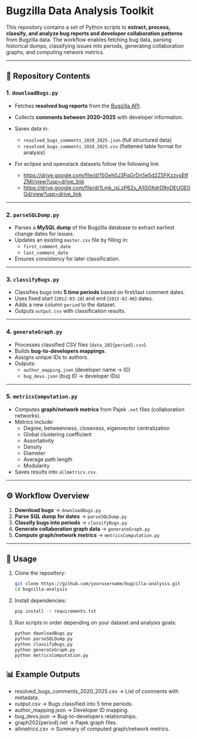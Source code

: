 # Bugzilla Data Analysis Toolkit

This repository contains a set of Python scripts to **extract, process, classify, and analyze bug reports and developer collaboration patterns** from Bugzilla data. The workflow enables fetching bug data, parsing historical dumps, classifying issues into periods, generating collaboration graphs, and computing network metrics.

---

## 📂 Repository Contents

### 1. `downloadBugs.py`
- Fetches **resolved bug reports** from the [Bugzilla API](https://bugzilla.mozilla.org/).
- Collects **comments between 2020–2025** with developer information.
- Saves data in:
  - `resolved_bugs_comments_2020_2025.json` (full structured data)
  - `resolved_bugs_comments_2020_2025.csv` (flattened table format for analysis)

- For eclipse and openstack datasets follow the following link
  - https://drive.google.com/file/d/15Geh0J3FqGrDn5e5d2Z5FKzzysEtfZMr/view?usp=drive_link
  - https://drive.google.com/file/d/1Lmk_isLzP62y_A1i50XdrDRnDEUGE0Gd/view?usp=drive_link

---

### 2. `parseSQLDump.py`
- Parses a **MySQL dump** of the Bugzilla database to extract earliest change dates for issues.
- Updates an existing `master.csv` file by filling in:
  - `first_comment_date`
  - `last_comment_date`
- Ensures consistency for later classification.

---

### 3. `classifyBugs.py`
- Classifies bugs into **5 time periods** based on first/last comment dates.
- Uses fixed start (`2012-03-18`) and end (`2015-02-06`) dates.
- Adds a new column `period` to the dataset.
- Outputs `output.csv` with classification results.

---

### 4. `generateGraph.py`
- Processes classified CSV files (`data_202{period}.csv`).
- Builds **bug-to-developers mappings**.
- Assigns unique IDs to authors.
- Outputs:
  - `author_mapping.json` (developer name → ID)
  - `bug_devs.json` (bug ID → developer IDs)

---

### 5. `metricsComputation.py`
- Computes **graph/network metrics** from Pajek `.net` files (collaboration networks).
- Metrics include:
  - Degree, betweenness, closeness, eigenvector centralization
  - Global clustering coefficient
  - Assortativity
  - Density
  - Diameter
  - Average path length
  - Modularity
- Saves results into `allmetrics.csv`.

---

## ⚙️ Workflow Overview

1. **Download bugs** → `downloadBugs.py`  
2. **Parse SQL dump for dates** → `parseSQLDump.py`  
3. **Classify bugs into periods** → `classifyBugs.py`  
4. **Generate collaboration graph data** → `generateGraph.py`  
5. **Compute graph/network metrics** → `metricsComputation.py`  

---

## 🚀 Usage

1. Clone the repository:
   ```bash
   git clone https://github.com/yourusername/bugzilla-analysis.git
   cd bugzilla-analysis

2. Install dependencies:
   ```bash
   pip install -r requirements.txt

3. Run scripts in order depending on your dataset and analysis goals:
   ```bash
   python downloadBugs.py
   python parseSQLDump.py
   python classifyBugs.py
   python generateGraph.py
   python metricsComputation.py

## 📊 Example Outputs

- resolved_bugs_comments_2020_2025.csv → List of comments with metadata.
- output.csv → Bugs classified into 5 time periods.
- author_mapping.json → Developer ID mapping.
- bug_devs.json → Bug-to-developers relationships.
- graph202{period}.net → Pajek graph files.
- allmetrics.csv → Summary of computed graph/network metrics.
